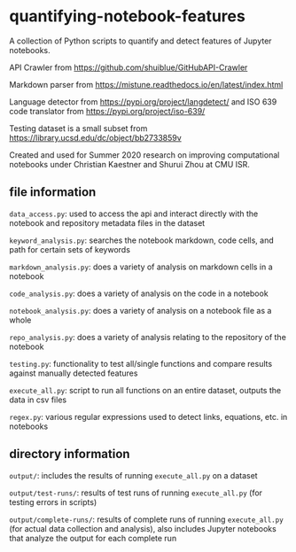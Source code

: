 # quantifying-notebook-features

A collection of Python scripts to quantify and detect features of Jupyter notebooks. 

API Crawler from https://github.com/shuiblue/GitHubAPI-Crawler 

Markdown parser from https://mistune.readthedocs.io/en/latest/index.html 

Language detector from https://pypi.org/project/langdetect/ and ISO 639 code translator from https://pypi.org/project/iso-639/

Testing dataset is a small subset from https://library.ucsd.edu/dc/object/bb2733859v

Created and used for Summer 2020 research on improving computational notebooks under Christian Kaestner and Shurui Zhou  at CMU ISR.

## file information

`data_access.py`: used to access the api and interact directly with the notebook and repository metadata files in the dataset

`keyword_analysis.py`: searches the notebook markdown, code cells, and path for certain sets of keywords

`markdown_analysis.py`: does a variety of analysis on markdown cells in a notebook

`code_analysis.py`: does a variety of analysis on the code in a notebook

`notebook_analysis.py`: does a variety of analysis on a notebook file as a whole

`repo_analysis.py`: does a variety of analysis relating to the repository of the notebook

`testing.py`: functionality to test all/single functions and compare results against manually detected features

`execute_all.py`: script to run all functions on an entire dataset, outputs the data in csv files

`regex.py`: various regular expressions used to detect links, equations, etc. in notebooks

## directory information

`output/`: includes the results of running `execute_all.py` on a dataset

`output/test-runs/`: results of test runs of running `execute_all.py` (for testing errors in scripts)

`output/complete-runs/`: results of complete runs of running `execute_all.py` (for actual data collection and analysis), also includes Jupyter notebooks that analyze the output for each complete run
